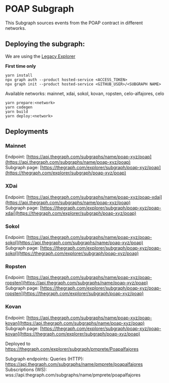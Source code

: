 # POAP Subgraph

This Subgraph sources events from the POAP contract in different networks.

## Deploying the subgraph:
We are using the [Legacy Explorer](https://thegraph.com/docs/legacyexplorer/deploy-subgraph-hosted)

**First time only**
```ssh
yarn install
npx graph auth --product hosted-service <ACCESS_TOKEN>
npx graph init --product hosted-service <GITHUB_USER>/<SUBGRAPH NAME>
```

Available networks: mainnet, xdai, sokol, kovan, ropsten, celo-alfajores, celo

```ssh
yarn prepare:<network>
yarn codegen
yarn build
yarn deploy:<network>
```

## Deployments

### Mainnet
Endpoint: [https://api.thegraph.com/subgraphs/name/poap-xyz/poap](https://api.thegraph.com/subgraphs/name/poap-xyz/poap) \
Subgraph page: [https://thegraph.com/explorer/subgraph/poap-xyz/poap](https://thegraph.com/explorer/subgraph/poap-xyz/poap)

### XDai
Endpoint: [https://api.thegraph.com/subgraphs/name/poap-xyz/poap-xdai](https://api.thegraph.com/subgraphs/name/poap-xyz/poap) \
Subgraph page: [https://thegraph.com/explorer/subgraph/poap-xyz/poap-xdai](https://thegraph.com/explorer/subgraph/poap-xyz/poap)


### Sokol
Endpoint: [https://api.thegraph.com/subgraphs/name/poap-xyz/poap-sokol](https://api.thegraph.com/subgraphs/name/poap-xyz/poap) \
Subgraph page: [https://thegraph.com/explorer/subgraph/poap-xyz/poap-sokol](https://thegraph.com/explorer/subgraph/poap-xyz/poap)

### Ropsten
Endpoint: [https://api.thegraph.com/subgraphs/name/poap-xyz/poap-ropsten](https://api.thegraph.com/subgraphs/name/poap-xyz/poap) \
Subgraph page: [https://thegraph.com/explorer/subgraph/poap-xyz/poap-ropsten](https://thegraph.com/explorer/subgraph/poap-xyz/poap)

### Kovan
Endpoint: [https://api.thegraph.com/subgraphs/name/poap-xyz/poap-kovan](https://api.thegraph.com/subgraphs/name/poap-xyz/poap) \
Subgraph page: [https://thegraph.com/explorer/subgraph/poap-xyz/poap-kovan](https://thegraph.com/explorer/subgraph/poap-xyz/poap)


Deployed to https://thegraph.com/explorer/subgraph/pmprete/Poapalfajores

Subgraph endpoints:
Queries (HTTP):     https://api.thegraph.com/subgraphs/name/pmprete/poapalfajores
Subscriptions (WS): wss://api.thegraph.com/subgraphs/name/pmprete/poapalfajores
